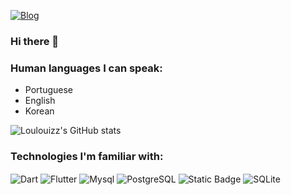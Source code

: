 [![Blog](https://img.shields.io/badge/linktree-39E09B?style=for-the-badge&logo=linktree&logoColor=white)](https://linktr.ee/loulouiz)

### Hi there 👋

### Human languages I can speak:
- Portuguese
- English
- Korean

![Loulouizz's GitHub stats](https://github-readme-stats.vercel.app/api?username=loulouizz&show_icons=true&theme=radical)

### Technologies I'm familiar with:
<div style = "display: inline_block">
  <img align="center" alt="Dart" src="https://img.shields.io/badge/Dart-0175C2?style=for-the-badge&logo=dart&logoColor=white" />
  <img align="center" alt="Flutter" src="https://img.shields.io/badge/Flutter-02569B?style=for-the-badge&logo=flutter&logoColor=white" />
  <img align="center" alt="Mysql" src="https://img.shields.io/badge/MySQL-00000F?style=for-the-badge&logo=mysql&logoColor=white" />
  <img align="center" alt="PostgreSQL" src="https://img.shields.io/badge/PostgreSQL-316192?style=for-the-badge&logo=postgresql&logoColor=white" />
  <img align="center" alt="Static Badge" src="https://img.shields.io/badge/Provider-blue?style=for-the-badge&logo=%3Csvg%20role%3D%22img%22%20viewBox%3D%220%200%2024%2024%22%20xmlns%3D%22http%3A%2F%2Fwww.w3.org%2F2000%2Fsvg%22%3E%3Ctitle%3EDart%3C%2Ftitle%3E%3Cpath%20d%3D%22M4.105%204.105S9.158%201.58%2011.684.316a3.079%203.079%200%200%201%201.481-.315c.766.047%201.677.788%201.677.788L24%209.948v9.789h-4.263V24H9.789l-9-9C.303%2014.5%200%2013.795%200%2013.105c0-.319.18-.818.316-1.105l3.789-7.895zm.679.679v11.787c.002.543.021%201.024.498%201.508L10.204%2023h8.533v-4.263L4.784%204.784zm12.055-.678c-.899-.896-1.809-1.78-2.74-2.643-.302-.267-.567-.468-1.07-.462-.37.014-.87.195-.87.195L6.341%204.105l10.498.001z%22%2F%3E%3C%2Fsvg%3E">


  

  <img align="center" alt="SQLite" src="https://img.shields.io/badge/SQLite-07405E?style=for-the-badge&logo=sqlite&logoColor=white" />

